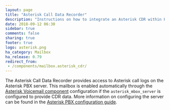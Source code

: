 ```yaml
---
layout: page
title: "Asterisk Call Data Recorder"
description: "Instructions on how to integrate an Asterisk CDR within Home Assistant."
date: 2018-09-12 06:30
sidebar: true
comments: false
sharing: true
footer: true
logo: asterisk.png
ha_category: Mailbox
ha_release: 0.79
redirect_from:
 - /components/mailbox.asterisk_cdr/
---
```


The Asterisk Call Data Recorder provides access to Asterisk call logs on the Asterisk PBX server. This mailbox is enabled automatically through the [Asterisk Voicemail component](/components/asterisk_mbox/) configuration if the `asterisk_mbox_server` is configured to provide CDR data.  More information on configuring the server can be found in the [Asterisk PBX configuration guide](/docs/asterisk_mbox/).
